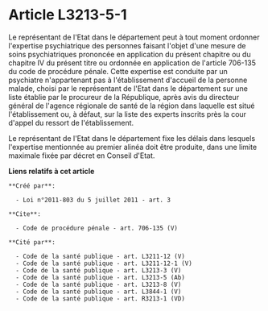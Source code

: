 # Article L3213-5-1

Le représentant de l'Etat dans le département peut à tout moment ordonner l'expertise psychiatrique des personnes faisant
l'objet d'une mesure de soins psychiatriques prononcée en application du présent chapitre ou du chapitre IV du présent titre
ou ordonnée en application de l'article 706-135 du code de procédure pénale. Cette expertise est conduite par un psychiatre
n'appartenant pas à l'établissement d'accueil de la personne malade, choisi par le représentant de l'Etat dans le département
sur une liste établie par le procureur de la République, après avis du directeur général de l'agence régionale de santé de la
région dans laquelle est situé l'établissement ou, à défaut, sur la liste des experts inscrits près la cour d'appel du
ressort de l'établissement. 

Le représentant de l'Etat dans le département fixe les délais dans lesquels l'expertise mentionnée au premier alinéa doit
être produite, dans une limite maximale fixée par décret en Conseil d'Etat.

**Liens relatifs à cet article**

	**Créé par**:

	  - Loi n°2011-803 du 5 juillet 2011 - art. 3

	**Cite**:

	  - Code de procédure pénale - art. 706-135 (V)

	**Cité par**:

	  - Code de la santé publique - art. L3211-12 (V)
	  - Code de la santé publique - art. L3211-12-1 (V)
	  - Code de la santé publique - art. L3213-3 (V)
	  - Code de la santé publique - art. L3213-5 (Ab)
	  - Code de la santé publique - art. L3213-8 (V)
	  - Code de la santé publique - art. L3844-1 (V)
	  - Code de la santé publique - art. R3213-1 (VD)

